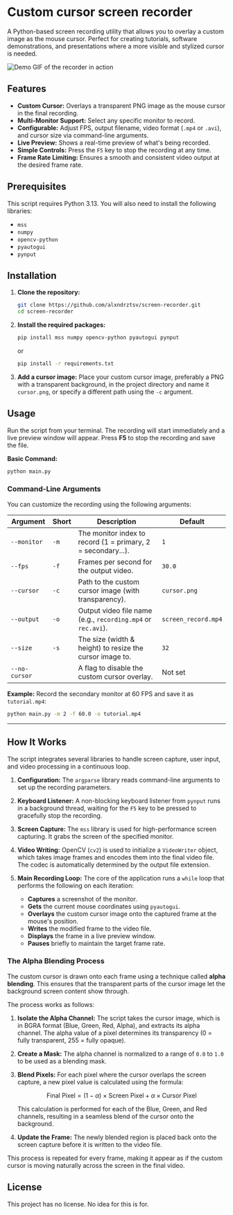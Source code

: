 # Custom cursor screen recorder

A Python-based screen recording utility that allows you to overlay a custom image as the mouse cursor. Perfect for creating tutorials, software demonstrations, and presentations where a more visible and stylized cursor is needed.

![Demo GIF of the recorder in action](https-placeholder-for-your-demo.gif)

## Features

-   **Custom Cursor:** Overlays a transparent PNG image as the mouse cursor in the final recording.
-   **Multi-Monitor Support:** Select any specific monitor to record.
-   **Configurable:** Adjust FPS, output filename, video format (`.mp4` or `.avi`), and cursor size via command-line arguments.
-   **Live Preview:** Shows a real-time preview of what's being recorded.
-   **Simple Controls:** Press the `F5` key to stop the recording at any time.
-   **Frame Rate Limiting:** Ensures a smooth and consistent video output at the desired frame rate.

## Prerequisites

This script requires Python 3.13. You will also need to install the following libraries:

-   `mss`
-   `numpy`
-   `opencv-python`
-   `pyautogui`
-   `pynput`

## Installation

1.  **Clone the repository:**
    ```bash
    git clone https://github.com/alxndrztsv/screen-recorder.git
    cd screen-recorder
    ```

2.  **Install the required packages:**
    ```bash
    pip install mss numpy opencv-python pyautogui pynput
    ```
    or
    ```bash
    pip install -r requirements.txt
    ```

4.  **Add a cursor image:**
    Place your custom cursor image, preferably a PNG with a transparent background, in the project directory and name it `cursor.png`, or specify a different path using the `-c` argument.

## Usage

Run the script from your terminal. The recording will start immediately and a live preview window will appear. Press **F5** to stop the recording and save the file.

**Basic Command:**
```bash
python main.py
```

### Command-Line Arguments

You can customize the recording using the following arguments:

| Argument          | Short | Description                                                   | Default              |
| ----------------- | ----- | ------------------------------------------------------------- | -------------------- |
| `--monitor`       | `-m`  | The monitor index to record (1 = primary, 2 = secondary...).  | `1`                  |
| `--fps`           | `-f`  | Frames per second for the output video.                       | `30.0`               |
| `--cursor`        | `-c`  | Path to the custom cursor image (with transparency).          | `cursor.png`         |
| `--output`        | `-o`  | Output video file name (e.g., `recording.mp4` or `rec.avi`).  | `screen_record.mp4`  |
| `--size`          | `-s`  | The size (width & height) to resize the cursor image to.      | `32`                 |
| `--no-cursor`     |       | A flag to disable the custom cursor overlay.                  | Not set              |

**Example:** Record the secondary monitor at 60 FPS and save it as `tutorial.mp4`:
```bash
python main.py -m 2 -f 60.0 -o tutorial.mp4
```

---

## How It Works

The script integrates several libraries to handle screen capture, user input, and video processing in a continuous loop.

1.  **Configuration:** The `argparse` library reads command-line arguments to set up the recording parameters.

2.  **Keyboard Listener:** A non-blocking keyboard listener from `pynput` runs in a background thread, waiting for the `F5` key to be pressed to gracefully stop the recording.

3.  **Screen Capture:** The `mss` library is used for high-performance screen capturing. It grabs the screen of the specified monitor.

4.  **Video Writing:** OpenCV (`cv2`) is used to initialize a `VideoWriter` object, which takes image frames and encodes them into the final video file. The codec is automatically determined by the output file extension.

5.  **Main Recording Loop:** The core of the application runs a `while` loop that performs the following on each iteration:
    * **Captures** a screenshot of the monitor.
    * **Gets** the current mouse coordinates using `pyautogui`.
    * **Overlays** the custom cursor image onto the captured frame at the mouse's position.
    * **Writes** the modified frame to the video file.
    * **Displays** the frame in a live preview window.
    * **Pauses** briefly to maintain the target frame rate.

### The Alpha Blending Process

The custom cursor is drawn onto each frame using a technique called **alpha blending**. This ensures that the transparent parts of the cursor image let the background screen content show through.



The process works as follows:
1.  **Isolate the Alpha Channel:** The script takes the cursor image, which is in BGRA format (Blue, Green, Red, Alpha), and extracts its alpha channel. The alpha value of a pixel determines its transparency (0 = fully transparent, 255 = fully opaque).
2.  **Create a Mask:** The alpha channel is normalized to a range of `0.0` to `1.0` to be used as a blending mask.
3.  **Blend Pixels:** For each pixel where the cursor overlaps the screen capture, a new pixel value is calculated using the formula:

    $$
    \text{Final Pixel} = (1 - \alpha) \times \text{Screen Pixel} + \alpha \times \text{Cursor Pixel}
    $$

    This calculation is performed for each of the Blue, Green, and Red channels, resulting in a seamless blend of the cursor onto the background.

4.  **Update the Frame:** The newly blended region is placed back onto the screen capture before it is written to the video file.

This process is repeated for every frame, making it appear as if the custom cursor is moving naturally across the screen in the final video.

## License

This project has no license. No idea for this is for.
